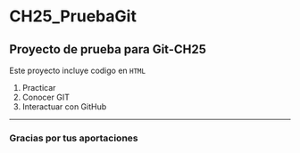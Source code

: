 # CH25_PruebaGit

## Proyecto de prueba para Git-CH25

Este proyecto incluye codigo en `HTML`

1. Practicar
2. Conocer GIT
3. Interactuar con GitHub

---

### Gracias por tus aportaciones
